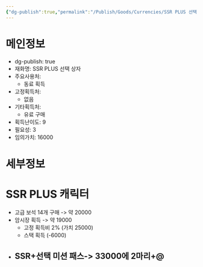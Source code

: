 ```yaml
---
{"dg-publish":true,"permalink":"/Publish/Goods/Currencies/SSR PLUS 선택 상자/"}
---
```


<span><span><h1 data-heading="메인정보" dir="auto">메인정보</h1></span></span><p><ul class="dataview dataview-ul dataview-result-object-ul"><li class="dataview dataview-li dataview-result-object-li">dg-publish: <span>true</span></li><li class="dataview dataview-li dataview-result-object-li">재화명: <span>SSR PLUS 선택 상자</span></li><li class="dataview dataview-li dataview-result-object-li">주요사용처: <ul class="dataview dataview-ul dataview-result-list-ul"><li class="dataview-result-list-li"><span>동료 획득</span></li></ul></li><li class="dataview dataview-li dataview-result-object-li">고정획득처: <ul class="dataview dataview-ul dataview-result-list-ul"><li class="dataview-result-list-li"><span>없음</span></li></ul></li><li class="dataview dataview-li dataview-result-object-li">기타획득처: <ul class="dataview dataview-ul dataview-result-list-ul"><li class="dataview-result-list-li"><span>유료 구매</span></li></ul></li><li class="dataview dataview-li dataview-result-object-li">획득난이도: <span>9</span></li><li class="dataview dataview-li dataview-result-object-li">필요성: <span>3</span></li><li class="dataview dataview-li dataview-result-object-li">임의가치: <span>16000</span></li></ul></p><span><span><h1 data-heading="세부정보" dir="auto">세부정보</h1></span></span>

# SSR PLUS 캐릭터 
- 고급 보석 14개 구매 -> 약 20000
- 암시장 획득 -> 약 19000
	- 고정 획득비 2% (가치 25000)
	- 스택 획득 (-6000)
- SSR+선택 미션 패스-> 33000에 2마리+@
	- 